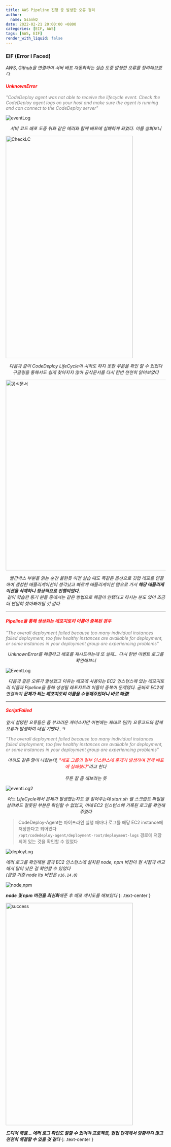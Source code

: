 ```yaml
---
title: AWS Pipeline 진행 중 발생한 오류 정리
author:
  name: SsankQ
date: 2022-02-21 20:00:00 +0800
categories: [EIF, AWS]
tags: [AWS, EIF]
render_with_liquid: false
---
```


### EIF (Error I Faced)

*AWS, Github을 연결하여 서버 배포 자동화하는 실습 도중 발생한 오류를 정리해보았다*

#### <span style="color:red">***UnknownError***</span>

<span style="color:gray"> *"CodeDeploy agent was not able to receive the lifecycle event. Check the CodeDeploy agent logs on your host and make sure the agent is running and can connect to the CodeDeploy server"*</span>

![eventLog](https://user-images.githubusercontent.com/89354370/154988048-be990c96-2706-4db0-bf63-852ace34cfd0.png)

*<center>서버 코드 배포 도중 위와 같은 에러와 함께 배포에 실패하게 되었다. 이를 살펴보니</center>*

<img src='https://user-images.githubusercontent.com/89354370/154988652-0839802c-3490-42bf-b9d9-068db81eb5e5.png' alt='CheckLC' width=400px height=700px/>

*<center>다음과 같이 CodeDeploy LifeCycle이 시작도 하지 못한 부분을 확인 할 수 있었다 <br> 구글링을 통해서도 쉽게 찾아지지 않아 공식문서를 다시 한번 천천히 읽어보았다</center>*

<img src='https://user-images.githubusercontent.com/89354370/154989821-d926e7f0-b652-49a7-b264-6012d87f034c.png' alt='공식문서' width=700px height=600px/>

&nbsp;&nbsp;&nbsp;*빨간박스 부분을 읽는 순간 불현듯 이전 실습 때도 똑같은 옵션으로 깃헙 레포를 연결하여 생성한 애플리케이션이 생각났고 빠르게 애플리케이션 탭으로 가서 **해당 애플리케이션을 삭제하니 정상적으로 진행되었다.** <br> &nbsp;같이 학습한 동기 분들 중에서는 같은 방법으로 해결이 안됐다고 하시는 분도 있어 조금 더 면밀히 찾아봐야될 것 같다*

---

#### <span style="color:red">***Pipeline을 통해 생성되는 레포지토리 이름이 중복된 경우***</span>

<span style="color:gray"> *"The overall deployment failed because too many individual instances failed deployment, too few healthy instances are available for deployment, or some instances in your deployment group are experiencing problems"*</span>

*<center>UnknownError를 해결하고 배포를 재시도하는데 또 실패... 다시 한번 이벤트 로그를 확인해보니</center>*

![EventLog](https://user-images.githubusercontent.com/89354370/154992169-1723c874-9ce8-4ef6-a9da-50da80025f0a.png)

&nbsp;&nbsp;*다음과 같은 오류가 발생했고 이유는 배포에 사용되는 EC2 인스턴스에 있는 레포지토리 이름과 Pipeline을 통해 생성될 레포지토리 이름이 중복이 문제였다.
곧바로 EC2에 연결하여 **문제가 되는 레포지토리 이름을 수정해주었더니 바로 해결!***

---

#### <span style="color:red">***ScriptFailed***</span>

*앞서 설명한 오류들은 좀 부끄러운 케이스지만 이번에는 제대로 된(?) 오류코드와 함께 오류가 발생하여 내심 기뻤다..ㅋ*

<span style="color:gray"> *"The overall deployment failed because too many individual instances failed deployment, too few healthy instances are available for deployment, or some instances in your deployment group are experiencing problems"* </span>

*<center>아까도 같은 말이 나왔는데, <span style="color:red">"배포 그룹의 일부 인스턴스에 문제가 발생하여 전체 배포에 실패했다"</span>라고 한다</center>* <br> 
*<center>무튼 잘 좀 해보라는 뜻</center>*

![eventLog2](https://user-images.githubusercontent.com/89354370/154993810-faa98092-8d12-482d-a7a0-f4a110db1f3c.png)

*<center>어느 LifeCycle에서 문제가 발생했는지도 잘 짚어주는데 start.sh 쉘 스크립트 파일을 살펴봐도 잘못된 부분은 확인할 수 없었고, 이에 EC2 인스턴스에 기록된 로그를 확인해주었다</center>*

> CodeDeploy-Agent는 파이프라인 실행 때마다 로그를 해당 EC2 instance에 저장한다고 되어있다  
> `/opt/codedeploy-agent/deployment-root/deployment-logs` 경로에 저장되어 있는 것을 확인할 수 있었다

![deployLog](https://user-images.githubusercontent.com/89354370/154994929-9fe32a78-ae90-483d-92a1-7f466bb3af68.png)

*에러 로그를 확인해본 결과 EC2 인스턴스에 설치된 node, npm 버전이 현 시점과 비교해서 많이 낮은 걸 확인할 수 있었다 <br> (금일 기준 node lts 버전은 `v16.14.0`)*

![node,npm](https://user-images.githubusercontent.com/89354370/154995765-87f99dcc-94f7-4892-9571-810018543cbd.png)

***node 및 npm 버전을 최신화**해준 후 배포 재시도를 해보았다*
{: .text-center }

<img src='https://user-images.githubusercontent.com/89354370/154996078-d4a2bcb2-416b-41f6-bbc0-7d3ca8b9c176.png' alt='success' width=400px height=700px/>

***드디어 해결... 에러 로그 확인도 잘할 수 있어야 프로젝트, 현업 단계에서 당황하지 않고 천천히 해결할 수 있을 것 같다***
{: .text-center }